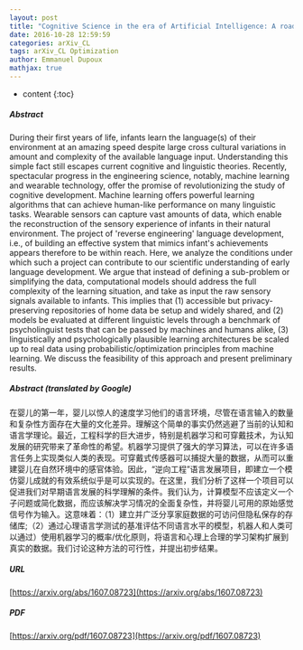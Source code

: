 ```yaml
---
layout: post
title: "Cognitive Science in the era of Artificial Intelligence: A roadmap for reverse-engineering the infant language-learner"
date: 2016-10-28 12:59:59
categories: arXiv_CL
tags: arXiv_CL Optimization
author: Emmanuel Dupoux
mathjax: true
---
```


* content
{:toc}

##### Abstract
During their first years of life, infants learn the language(s) of their environment at an amazing speed despite large cross cultural variations in amount and complexity of the available language input. Understanding this simple fact still escapes current cognitive and linguistic theories. Recently, spectacular progress in the engineering science, notably, machine learning and wearable technology, offer the promise of revolutionizing the study of cognitive development. Machine learning offers powerful learning algorithms that can achieve human-like performance on many linguistic tasks. Wearable sensors can capture vast amounts of data, which enable the reconstruction of the sensory experience of infants in their natural environment. The project of 'reverse engineering' language development, i.e., of building an effective system that mimics infant's achievements appears therefore to be within reach. Here, we analyze the conditions under which such a project can contribute to our scientific understanding of early language development. We argue that instead of defining a sub-problem or simplifying the data, computational models should address the full complexity of the learning situation, and take as input the raw sensory signals available to infants. This implies that (1) accessible but privacy-preserving repositories of home data be setup and widely shared, and (2) models be evaluated at different linguistic levels through a benchmark of psycholinguist tests that can be passed by machines and humans alike, (3) linguistically and psychologically plausible learning architectures be scaled up to real data using probabilistic/optimization principles from machine learning. We discuss the feasibility of this approach and present preliminary results.

##### Abstract (translated by Google)
在婴儿的第一年，婴儿以惊人的速度学习他们的语言环境，尽管在语言输入的数量和复杂性方面存在大量的文化差异。理解这个简单的事实仍然逃避了当前的认知和语言学理论。最近，工程科学的巨大进步，特别是机器学习和可穿戴技术，为认知发展的研究带来了革命性的希望。机器学习提供了强大的学习算法，可以在许多语言任务上实现类似人类的表现。可穿戴式传感器可以捕捉大量的数据，从而可以重建婴儿在自然环境中的感官体验。因此，“逆向工程”语言发展项目，即建立一个模仿婴儿成就的有效系统似乎是可以实现的。在这里，我们分析了这样一个项目可以促进我们对早期语言发展的科学理解的条件。我们认为，计算模型不应该定义一个子问题或简化数据，而应该解决学习情况的全面复杂性，并将婴儿可用的原始感觉信号作为输入。这意味着：（1）建立并广泛分享家庭数据的可访问但隐私保存的存储库;（2）通过心理语言学测试的基准评估不同语言水平的模型，机器人和人类可以通过）使用机器学习的概率/优化原则，将语言和心理上合理的学习架构扩展到真实的数据。我们讨论这种方法的可行性，并提出初步结果。

##### URL
[https://arxiv.org/abs/1607.08723](https://arxiv.org/abs/1607.08723)

##### PDF
[https://arxiv.org/pdf/1607.08723](https://arxiv.org/pdf/1607.08723)

